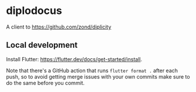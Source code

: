 # diplodocus

A client to https://github.com/zond/diplicity

## Local development

Install Flutter: https://flutter.dev/docs/get-started/install.

Note that there's a GitHub action that runs `flutter format .` after each push, so to avoid getting merge issues with your own commits make sure to do the same before you commit.

